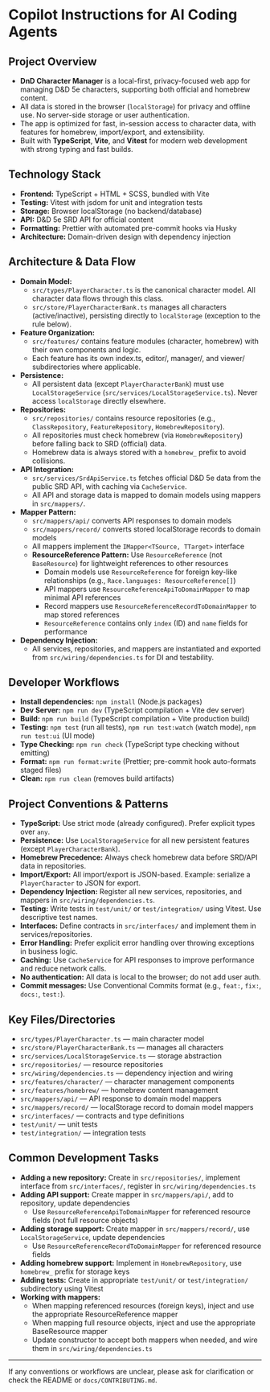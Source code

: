 # Copilot Instructions for AI Coding Agents

## Project Overview

- **DnD Character Manager** is a local-first, privacy-focused web app for managing D&D 5e characters, supporting both official and homebrew content.
- All data is stored in the browser (`localStorage`) for privacy and offline use. No server-side storage or user authentication.
- The app is optimized for fast, in-session access to character data, with features for homebrew, import/export, and extensibility.
- Built with **TypeScript**, **Vite**, and **Vitest** for modern web development with strong typing and fast builds.

## Technology Stack

- **Frontend:** TypeScript + HTML + SCSS, bundled with Vite
- **Testing:** Vitest with jsdom for unit and integration tests
- **Storage:** Browser localStorage (no backend/database)
- **API:** D&D 5e SRD API for official content
- **Formatting:** Prettier with automated pre-commit hooks via Husky
- **Architecture:** Domain-driven design with dependency injection

## Architecture & Data Flow

- **Domain Model:**
  - `src/types/PlayerCharacter.ts` is the canonical character model. All character data flows through this class.
  - `src/store/PlayerCharacterBank.ts` manages all characters (active/inactive), persisting directly to `localStorage` (exception to the rule below).
- **Feature Organization:**
  - `src/features/` contains feature modules (character, homebrew) with their own components and logic.
  - Each feature has its own index.ts, editor/, manager/, and viewer/ subdirectories where applicable.
- **Persistence:**
  - All persistent data (except `PlayerCharacterBank`) must use `LocalStorageService` (`src/services/LocalStorageService.ts`). Never access `localStorage` directly elsewhere.
- **Repositories:**
  - `src/repositories/` contains resource repositories (e.g., `ClassRepository`, `FeatureRepository`, `HomebrewRepository`).
  - All repositories must check homebrew (via `HomebrewRepository`) before falling back to SRD (official) data.
  - Homebrew data is always stored with a `homebrew_` prefix to avoid collisions.
- **API Integration:**
  - `src/services/SrdApiService.ts` fetches official D&D 5e data from the public SRD API, with caching via `CacheService`.
  - All API and storage data is mapped to domain models using mappers in `src/mappers/`.
- **Mapper Pattern:**
  - `src/mappers/api/` converts API responses to domain models
  - `src/mappers/record/` converts stored localStorage records to domain models
  - All mappers implement the `IMapper<TSource, TTarget>` interface
  - **ResourceReference Pattern:** Use `ResourceReference` (not `BaseResource`) for lightweight references to other resources
    - Domain models use `ResourceReference` for foreign key-like relationships (e.g., `Race.languages: ResourceReference[]`)
    - API mappers use `ResourceReferenceApiToDomainMapper` to map minimal API references
    - Record mappers use `ResourceReferenceRecordToDomainMapper` to map stored references
    - `ResourceReference` contains only `index` (ID) and `name` fields for performance
- **Dependency Injection:**
  - All services, repositories, and mappers are instantiated and exported from `src/wiring/dependencies.ts` for DI and testability.

## Developer Workflows

- **Install dependencies:** `npm install` (Node.js packages)
- **Dev Server:** `npm run dev` (TypeScript compilation + Vite dev server)
- **Build:** `npm run build` (TypeScript compilation + Vite production build)
- **Testing:** `npm test` (run all tests), `npm run test:watch` (watch mode), `npm run test:ui` (UI mode)
- **Type Checking:** `npm run check` (TypeScript type checking without emitting)
- **Format:** `npm run format:write` (Prettier; pre-commit hook auto-formats staged files)
- **Clean:** `npm run clean` (removes build artifacts)

## Project Conventions & Patterns

- **TypeScript:** Use strict mode (already configured). Prefer explicit types over `any`.
- **Persistence:** Use `LocalStorageService` for all new persistent features (except `PlayerCharacterBank`).
- **Homebrew Precedence:** Always check homebrew data before SRD/API data in repositories.
- **Import/Export:** All import/export is JSON-based. Example: serialize a `PlayerCharacter` to JSON for export.
- **Dependency Injection:** Register all new services, repositories, and mappers in `src/wiring/dependencies.ts`.
- **Testing:** Write tests in `test/unit/` or `test/integration/` using Vitest. Use descriptive test names.
- **Interfaces:** Define contracts in `src/interfaces/` and implement them in services/repositories.
- **Error Handling:** Prefer explicit error handling over throwing exceptions in business logic.
- **Caching:** Use `CacheService` for API responses to improve performance and reduce network calls.
- **No authentication:** All data is local to the browser; do not add user auth.
- **Commit messages:** Use Conventional Commits format (e.g., `feat:`, `fix:`, `docs:`, `test:`).

## Key Files/Directories

- `src/types/PlayerCharacter.ts` — main character model
- `src/store/PlayerCharacterBank.ts` — manages all characters
- `src/services/LocalStorageService.ts` — storage abstraction
- `src/repositories/` — resource repositories
- `src/wiring/dependencies.ts` — dependency injection and wiring
- `src/features/character/` — character management components
- `src/features/homebrew/` — homebrew content management
- `src/mappers/api/` — API response to domain model mappers
- `src/mappers/record/` — localStorage record to domain model mappers
- `src/interfaces/` — contracts and type definitions
- `test/unit/` — unit tests
- `test/integration/` — integration tests

## Common Development Tasks

- **Adding a new repository:** Create in `src/repositories/`, implement interface from `src/interfaces/`, register in `src/wiring/dependencies.ts`
- **Adding API support:** Create mapper in `src/mappers/api/`, add to repository, update dependencies
  - Use `ResourceReferenceApiToDomainMapper` for referenced resource fields (not full resource objects)
- **Adding storage support:** Create mapper in `src/mappers/record/`, use `LocalStorageService`, update dependencies
  - Use `ResourceReferenceRecordToDomainMapper` for referenced resource fields
- **Adding homebrew support:** Implement in `HomebrewRepository`, use `homebrew_` prefix for storage keys
- **Adding tests:** Create in appropriate `test/unit/` or `test/integration/` subdirectory using Vitest
- **Working with mappers:**
  - When mapping referenced resources (foreign keys), inject and use the appropriate ResourceReference mapper
  - When mapping full resource objects, inject and use the appropriate BaseResource mapper
  - Update constructor to accept both mappers when needed, and wire them in `src/wiring/dependencies.ts`

---

If any conventions or workflows are unclear, please ask for clarification or check the README or `docs/CONTRIBUTING.md`.
